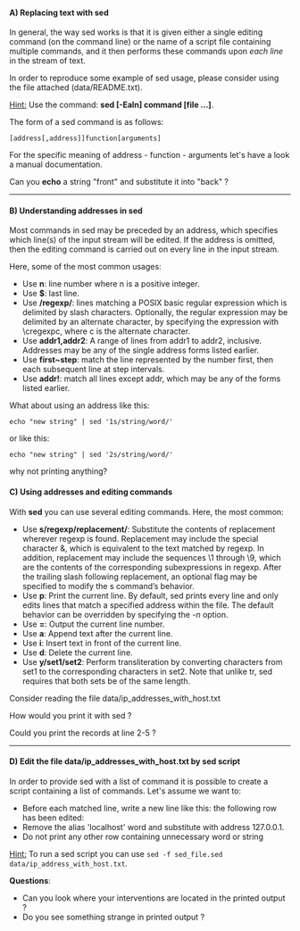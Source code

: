 
#### A) Replacing text with sed

In general, the way sed works is that it is given either a single editing command (on the command line) 
or the name of a script file containing multiple commands, and it then performs these commands 
upon *each line* in the stream of text.

In order to reproduce some example of sed usage, please consider using the file attached (data/README.txt).

<u>Hint:</u> Use the command: **sed [-Ealn] command [file ...]**.


The form of a sed command is as follows:

```
[address[,address]]function[arguments]
```
For the specific meaning of address - function - arguments let's have a look a manual documentation.

Can you **echo** a string "front" and substitute it into "back" ? 

-----------

#### B) Understanding addresses in sed

Most commands in sed may be preceded by an address, which specifies which line(s) of the 
input stream will be edited. If the address is omitted, then the editing command is carried 
out on every line in the input stream.

Here, some of the most common usages:
- Use **n**: line number where n is a positive integer.
- Use **$**: last line.
- Use **/regexp/**: lines matching a POSIX basic regular expression which is delimited by slash characters. 
  Optionally, the regular expression may be delimited by an alternate character, 
  by specifying the expression with \cregexpc, where c is the alternate character.
- Use **addr1,addr2**: A range of lines from addr1 to addr2, inclusive. Addresses may be any of the single 
  address forms listed earlier.
- Use **first~step**: match the line represented by the number first, then each subsequent line at step intervals.
- Use **addr!**: match all lines except addr, which may be any of the forms listed earlier.

What about using an address like this:

```
echo "new string" | sed '1s/string/word/'
```

or like this:

```
echo "new string" | sed '2s/string/word/'
```

why not printing anything?


#### C) Using addresses and editing commands

With **sed** you can use several editing commands. Here, the most common:
- Use **s/regexp/replacement/**: Substitute the contents of replacement wherever regexp is found. 
  Replacement may include the special character &, which is equivalent to the text matched by regexp. 
  In addition, replacement may include the sequences \1 through \9, which are the contents of the 
  corresponding subexpressions in regexp. After the trailing slash following replacement, 
  an optional flag may be specified to modify the s command’s behavior.
- Use **p**: Print the current line. By default, sed prints every line and only edits lines 
  that match a specified address within the file. The default behavior can be overridden by specifying the *-n* option.
- Use **=**: Output the current line number.
- Use **a**: Append text after the current line. 
- Use **i**: Insert text in front of the current line.
- Use **d**: Delete the current line.
- Use **y/set1/set2**: Perform transliteration by converting characters from set1 to the corresponding 
  characters in set2. Note that unlike tr, sed requires that both sets be of the same length.

Consider reading the file data/ip_addresses_with_host.txt

How would you print it with sed ? 

Could you print the records at line 2-5 ?

-----------

#### D) Edit the file data/ip_addresses_with_host.txt by sed script

In order to provide sed with a list of command it is possible to create a script containing a list of
commands. Let's assume we want to:
- Before each matched line, write a new line like this: the following row has been edited:
- Remove the alias 'localhost' word and substitute with address 127.0.0.1.
- Do not print any other row containing unnecessary word or string

<u>Hint:</u> To run a sed script you can use ```sed -f sed_file.sed data/ip_address_with_host.txt```.

**Questions**:
 - Can you look where your interventions are located in the printed output ? 
 - Do you see something strange in printed output ? 
